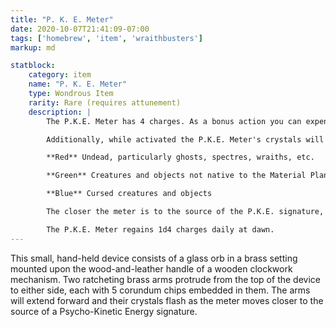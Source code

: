 ```yaml
---
title: "P. K. E. Meter"
date: 2020-10-07T21:41:09-07:00
tags: ['homebrew', 'item', 'wraithbusters']
markup: md

statblock:
    category: item
    name: "P. K. E. Meter"
    type: Wondrous Item
    rarity: Rare (requires attunement)
    description: |
        The P.K.E. Meter has 4 charges. As a bonus action you can expend one charge to activate the meter for one hour, during which time you have advantage on Intelligence (Investigation) checks concerning the undead, curses, and extra-planar entities and objects.

        Additionally, while activated the P.K.E. Meter's crystals will glow in the presence of the undead, cursed items, or things not native to the Material Plane to a radius of 120 ft. The following colors indicate the type of presence detected:

        **Red** Undead, particularly ghosts, spectres, wraiths, etc.

        **Green** Creatures and objects not native to the Material Plane

        **Blue** Cursed creatures and objects

        The closer the meter is to the source of the P.K.E. signature, the brighter its crystals will glow. The crystals will flash when they are within 10 ft. The glass orb contains glowing red, green and blue mist that swirl and coalesce towards the general direction of the source.

        The P.K.E. Meter regains 1d4 charges daily at dawn.
---
```


This small, hand-held device consists of a glass orb in a brass setting mounted upon the wood-and-leather handle of a wooden clockwork mechanism. Two ratcheting brass arms protrude from the top of the device to either side,  each with 5 corundum chips embedded in them. The arms will extend forward and their crystals flash as the meter moves closer to the source of a Psycho-Kinetic Energy signature.

